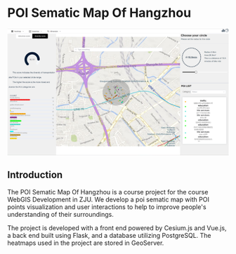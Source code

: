 

# POI Sematic Map Of Hangzhou

<img src="pic1.png" alt="pic1" style="zoom:100%;" />

## Introduction

The POI Sematic Map Of Hangzhou is a course project for the course WebGIS Development in ZJU.  We develop a poi sematic map with POI points visualization and user interactions to help to improve people's understanding of their surroundings. 

The project is  developed with a front end powered by Cesium.js and Vue.js, a back end built using Flask, and a database utilizing PostgreSQL. The heatmaps used in the project are stored in GeoServer.




